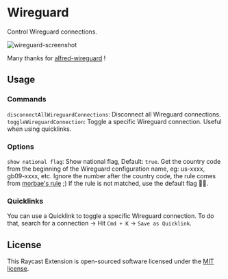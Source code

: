# Wireguard

Control Wireguard connections.

![wireguard-screenshot](./metadata/screenshot.png)

Many thanks for [alfred-wireguard](https://github.com/chrede88/alfred-wireguard) !

## Usage

### Commands

`disconnectAllWireguardConnections`: Disconnect all Wireguard connections.
`toggleWireguardConnection`: Toggle a specific Wireguard connection. Useful when using quicklinks.

### Options

`show national flag`: Show national flag, Default: `true`. Get the country code from the beginning of the Wireguard configuration name, eg: us-xxxx, gb09-xxxx, etc. Ignore the number after the country code, the rule comes from [morbae's rule](https://github.com/raycast/extensions/pull/5642) ;)
If the rule is not matched, use the default flag 🏴‍☠️.

### Quicklinks

You can use a Quicklink to toggle a specific Wireguard connection.
To do that, search for a connection -> Hit `Cmd + K` -> `Save as Quicklink`.

## License

This Raycast Extension is open-sourced software licensed under the [MIT license](https://opensource.org/licenses/MIT).
